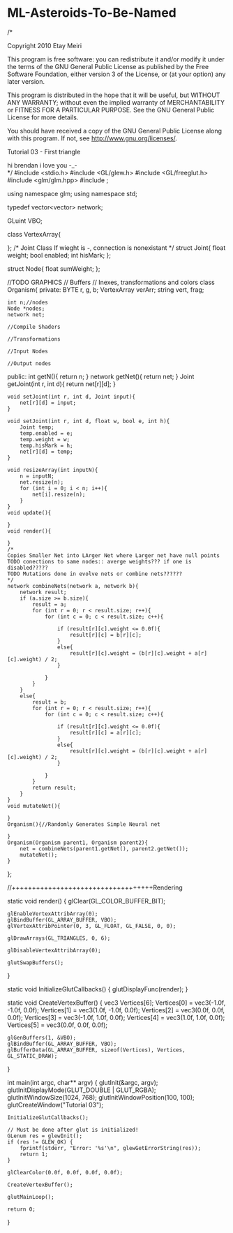 # ML-Asteroids-To-Be-Named
/*

Copyright 2010 Etay Meiri

This program is free software: you can redistribute it and/or modify
it under the terms of the GNU General Public License as published by
the Free Software Foundation, either version 3 of the License, or
(at your option) any later version.

This program is distributed in the hope that it will be useful,
but WITHOUT ANY WARRANTY; without even the implied warranty of
MERCHANTABILITY or FITNESS FOR A PARTICULAR PURPOSE.  See the
GNU General Public License for more details.

You should have received a copy of the GNU General Public License
along with this program.  If not, see <http://www.gnu.org/licenses/>.

Tutorial 03 - First triangle

hi brendan 
i 
love
you
-_-		
*/
#include <stdio.h>
#include <GL/glew.h>
#include <GL/freeglut.h>
#include <glm/glm.hpp>
#include <vector>;

using namespace glm;
using namespace std;

typedef vector<vector<Joint>> network;

GLuint VBO;

class VertexArray{

};
/*
Joint Class
If wieght is -, connection is nonexistant
*/
struct Joint{
	float weight;
	bool enabled;
	int	hisMark;
};

struct Node{
	float sumWeight;
};


//TODO GRAPHICS
//	Buffers
//	Inexes, transformations and colors
class Organism{
private:
	BYTE r, g, b;
	VertexArray verArr;
	string vert, frag;

	int n;//nodes
	Node *nodes;
	network net;

	//Compile Shaders

	//Transformations

	//Input Nodes

	//Output nodes
public:
	int getN(){
		return n;
	}
	network getNet(){
		return net;
	}
	Joint getJoint(int r, int d){
		return net[r][d];
	}

	void setJoint(int r, int d, Joint input){
		net[r][d] = input;
	}

	void setJoint(int r, int d, float w, bool e, int h){
		Joint temp;
		temp.enabled = e;
		temp.weight = w;
		temp.hisMark = h;
		net[r][d] = temp;
	}

	void resizeArray(int inputN){
		n = inputN;
		net.resize(n);
		for (int i = 0; i < n; i++){
			net[i].resize(n);
		}
	}
	void update(){

	}
	void render(){

	}
	/*
	Copies Smaller Net into LArger Net where Larger net have null points
	TODO conections to same nodes:: averge weights??? if one is disabled?????
	TODO Mutations done in evolve nets or combine nets??????
	*/
	network combineNets(network a, network b){
		network result;
		if (a.size >= b.size){
			result = a;
			for (int r = 0; r < result.size; r++){
				for (int c = 0; c < result.size; c++){

					if (result[r][c].weight <= 0.0f){
						result[r][c] = b[r][c];
					}
					else{
						result[r][c].weight = (b[r][c].weight + a[r][c].weight) / 2;
					}

				}
			}
		}
		else{
			result = b;
			for (int r = 0; r < result.size; r++){
				for (int c = 0; c < result.size; c++){

					if (result[r][c].weight <= 0.0f){
						result[r][c] = a[r][c];
					}
					else{
						result[r][c].weight = (b[r][c].weight + a[r][c].weight) / 2;
					}

				}
			}
			return result;
		}
	}
	void mutateNet(){

	}
	Organism(){//Randomly Generates Simple Neural net
		
	}
	Organism(Organism parent1, Organism parent2){
		net = combineNets(parent1.getNet(), parent2.getNet());
		mutateNet();
	}
};




//+++++++++++++++++++++++++++++++++++Rendering

static void render()
{
	glClear(GL_COLOR_BUFFER_BIT);

	glEnableVertexAttribArray(0);
	glBindBuffer(GL_ARRAY_BUFFER, VBO);
	glVertexAttribPointer(0, 3, GL_FLOAT, GL_FALSE, 0, 0);

	glDrawArrays(GL_TRIANGLES, 0, 6);

	glDisableVertexAttribArray(0);

	glutSwapBuffers();
}

static void InitializeGlutCallbacks()
{
	glutDisplayFunc(render);
}

static void CreateVertexBuffer()
{
	vec3 Vertices[6];
	Vertices[0] = vec3(-1.0f, -1.0f, 0.0f);
	Vertices[1] = vec3(1.0f, -1.0f, 0.0f);
	Vertices[2] = vec3(0.0f, 0.0f, 0.0f);
	Vertices[3] = vec3(-1.0f, 1.0f, 0.0f);
	Vertices[4] = vec3(1.0f, 1.0f, 0.0f);
	Vertices[5] = vec3(0.0f, 0.0f, 0.0f);

	glGenBuffers(1, &VBO);
	glBindBuffer(GL_ARRAY_BUFFER, VBO);
	glBufferData(GL_ARRAY_BUFFER, sizeof(Vertices), Vertices, GL_STATIC_DRAW);
}

int main(int argc, char** argv)
{
	glutInit(&argc, argv);
	glutInitDisplayMode(GLUT_DOUBLE | GLUT_RGBA);
	glutInitWindowSize(1024, 768);
	glutInitWindowPosition(100, 100);
	glutCreateWindow("Tutorial 03");

	InitializeGlutCallbacks();

	// Must be done after glut is initialized!
	GLenum res = glewInit();
	if (res != GLEW_OK) {
		fprintf(stderr, "Error: '%s'\n", glewGetErrorString(res));
		return 1;
	}

	glClearColor(0.0f, 0.0f, 0.0f, 0.0f);

	CreateVertexBuffer();

	glutMainLoop();

	return 0;
}
